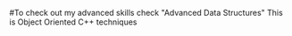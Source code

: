 #To check out my advanced skills check "Advanced Data Structures"
This is Object Oriented C++ techniques
